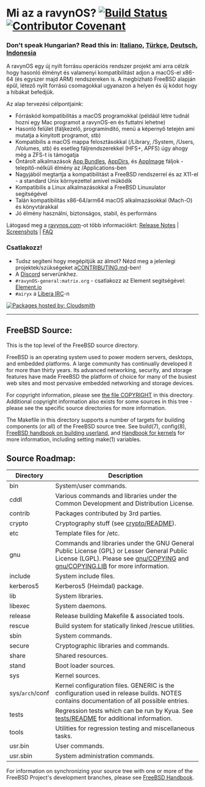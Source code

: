 # Mi az a ravynOS? [![Build Status](https://api.cirrus-ci.com/github/ravynsoft/ravynos.svg?branch=main)](https://cirrus-ci.com/github/ravynsoft/ravynos) [![Contributor Covenant](https://img.shields.io/badge/Contributor%20Covenant-2.1-4baaaa.svg)](CODE_OF_CONDUCT.md)
### Don't speak Hungarian? Read this in: [Italiano](README.IT.md), [Türkçe](README.TR.md), [Deutsch](README.DE.md), [Indonesia](README.ID.md)

A ravynOS egy új nyilt forrásu operációs rendszer projekt ami arra célzik hogy hasonló élményt és valamenyi kompatibilitást adjon a macOS-el x86-64 (és egyszer majd ARM) rendszereken is. A megbízható FreeBSD alapján épűl, létező nyilt forrású csomagokkal ugyanazon a helyen és új kódot hogy a hibákat befedjük.

Az alap tervezési célpontjaink:
- Fórráskód kompatibilitás a macOS programokkal (példáúl létre tudnál hozni egy Mac programot a ravynOS-en és futtatni lehetne)
- Hasonló felület (fáljkezelő, programinditó, menü a képernyő tetején ami mutatja a kinyitott programot, stb)
- Kompatibilis a macOS mappa felosztásokkal (/Library, /System, /Users, /Volumes, stb) és esetleg fáljrendszerekkel (HFS+, APFS) úgy ahogy még a ZFS-t is támogatja
- Öntárolt alkalmazások [App Bundles](https://developer.apple.com/documentation/foundation/bundle), [AppDirs](https://github.com/AppImage/AppImageKit/wiki/AppDir), és [AppImage](https://github.com/AppImage) fáljok - telepitő-nélküli élmény az /Applications-ben
- Nagyjából megtartja a kompatibilitást a FreeBSD rendszerrel és az X11-el - a standard Unix környezettel amivel működik
- Kompatibilis a Linux alkalmazásokkal a FreeBSD Linuxulator segitségével
- Talán kompatibilitás x86-64/arm64 macOS alkalmazásokkal (Mach-O) és könyvtárakkal 
- Jó élmény használni, biztonságos, stabil, és performáns

Látogasd meg a [ravynos.com](https://ravynos.com/)-ot több informaciókrt: [Release Notes](https://ravynos.com/releases.html) | [Screenshots](https://ravynos.com/screenshots.html) | [FAQ](https://ravynos.com/faq.html)

### Csatlakozz!

* Tudsz segíteni hogy megépitjük az álmot? Nézd meg a jelenlegi projektek/szükségeket a[CONTRIBUTING.md](CONTRIBUTING.md)-ben!
* A [Discord](https://discord.com/invite/8caJbAGNwY) serverünkhez.
* `#ravynOS-general:matrix.org` - csatlakozz az Element segitségével: [Element.io](https://app.element.io/#/room/%23ravynOS-general:matrix.org)
* `#airyx` a [Libera IRC](https://web.libera.chat/?channel=#airyx)-n

[![Packages hosted by: Cloudsmith](https://img.shields.io/badge/OSS%20hosting%20by-cloudsmith-blue?logo=cloudsmith&style=flat-square)](https://cloudsmith.com)

---

FreeBSD Source:
---------------
This is the top level of the FreeBSD source directory.

FreeBSD is an operating system used to power modern servers, desktops, and embedded platforms.
A large community has continually developed it for more than thirty years.
Its advanced networking, security, and storage features have made FreeBSD the platform of choice for many of the busiest web sites and most pervasive embedded networking and storage devices.

For copyright information, please see [the file COPYRIGHT](COPYRIGHT) in this directory.
Additional copyright information also exists for some sources in this tree - please see the specific source directories for more information.

The Makefile in this directory supports a number of targets for building components (or all) of the FreeBSD source tree.
See build(7), config(8), [FreeBSD handbook on building userland](https://docs.freebsd.org/en/books/handbook/cutting-edge/#makeworld), and [Handbook for kernels](https://docs.freebsd.org/en/books/handbook/kernelconfig/) for more information, including setting make(1) variables.

Source Roadmap:
---------------
| Directory | Description |
| --------- | ----------- |
| bin | System/user commands. |
| cddl | Various commands and libraries under the Common Development and Distribution License. |
| contrib | Packages contributed by 3rd parties. |
| crypto | Cryptography stuff (see [crypto/README](crypto/README)). |
| etc | Template files for /etc. |
| gnu | Commands and libraries under the GNU General Public License (GPL) or Lesser General Public License (LGPL). Please see [gnu/COPYING](gnu/COPYING) and [gnu/COPYING.LIB](gnu/COPYING.LIB) for more information. |
| include | System include files. |
| kerberos5 | Kerberos5 (Heimdal) package. |
| lib | System libraries. |
| libexec | System daemons. |
| release | Release building Makefile & associated tools. |
| rescue | Build system for statically linked /rescue utilities. |
| sbin | System commands. |
| secure | Cryptographic libraries and commands. |
| share | Shared resources. |
| stand | Boot loader sources. |
| sys | Kernel sources. |
| sys/`arch`/conf | Kernel configuration files. GENERIC is the configuration used in release builds. NOTES contains documentation of all possible entries. |
| tests | Regression tests which can be run by Kyua.  See [tests/README](tests/README) for additional information. |
| tools | Utilities for regression testing and miscellaneous tasks. |
| usr.bin | User commands. |
| usr.sbin | System administration commands. |

For information on synchronizing your source tree with one or more of the FreeBSD Project's development branches, please see [FreeBSD Handbook](https://docs.freebsd.org/en/books/handbook/cutting-edge/#current-stable).
